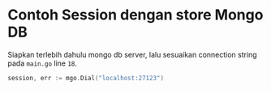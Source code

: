 # Contoh Session dengan store Mongo DB

Siapkan terlebih dahulu mongo db server, lalu sesuaikan connection string pada `main.go` line `18`.

```go
session, err := mgo.Dial("localhost:27123")
```
